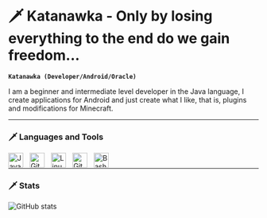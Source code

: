 # 🗡️ Katanawka  - Only by losing everything to the end do we gain freedom...

**`Katanawka (Developer/Android/Oracle)`**

I am a beginner and intermediate level developer in the Java language, I create applications for Android and just create what I like, that is, plugins and modifications for Minecraft.

---

### 🗡️ Languages and Tools

<img align="left" alt="Java" width="30px" style="padding-right:10px;" src="https://cdn.jsdelivr.net/gh/devicons/devicon/icons/java/java-original.svg"/>
<img align="left" alt="Git" width="30px" style="padding-right:10px;" src="https://cdn.jsdelivr.net/gh/devicons/devicon/icons/git/git-original.svg" />
<img align="left" alt="Linux" width="30px" style="padding-right:10px;" src="https://cdn.jsdelivr.net/gh/devicons/devicon/icons/linux/linux-original.svg" />
<img align="left" alt="GitHub" width="30px" style="padding-right:10px;" src="https://cdn.jsdelivr.net/gh/devicons/devicon/icons/github/github-original.svg" />
<img align="left" alt="Bash" width="30px" style="padding-right:10px;" src="https://cdn.jsdelivr.net/gh/devicons/devicon/icons/bash/bash-original.svg" />
<br />

---

### 🗡️ Stats

![GitHub stats]([https://github-readme-stats.vercel.app/api?username=katanawka&show_icons=true&theme=gruvbox](https://github-readme-stats.vercel.app/api?username=katanawka&hide_title=false&hide_rank=false&show_icons=true&include_all_commits=true&count_private=true&disable_animations=false&theme=vue-dark&locale=en&hide_border=false&order=1))

